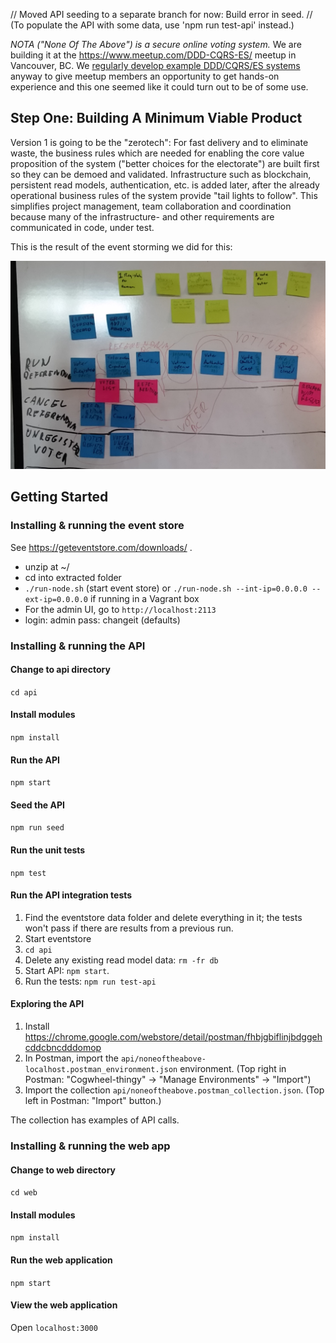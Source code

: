 // Moved API seeding to a separate branch for now: Build error in seed.
// (To populate the API with some data, use 'npm run test-api' instead.)

_NOTA ("None Of The Above") is a secure online voting system._ We are building it at the https://www.meetup.com/DDD-CQRS-ES/ meetup in Vancouver, BC. We [regularly develop example DDD/CQRS/ES systems](https://adaptechsolutions.net/2016-in-review-vancouvers-cqrsesddd-meetup/) anyway to give meetup members an opportunity to get hands-on experience and this one seemed like it could turn out to be of some use.

## Step One: Building A Minimum Viable Product

Version 1 is going to be the "zerotech": For fast delivery and to eliminate waste, the business rules which are needed for enabling the core value proposition of the system ("better choices for the electorate") are built first so they can be demoed and validated. Infrastructure such as blockchain, persistent read models, authentication, etc. is added later, after the already operational business rules of the system provide "tail lights to follow". This simplifies project management, team collaboration and coordination because many of the infrastructure- and other requirements are communicated in code, under test.

This is the result of the event storming we did for this:

![NOTA Minimum Viable Event Storm](nota-eventstorming.jpg)

## Getting Started

### Installing & running the event store

See https://geteventstore.com/downloads/ .
- unzip at ~/
- cd into extracted folder
- `./run-node.sh` (start event store) or
`./run-node.sh --int-ip=0.0.0.0 --ext-ip=0.0.0.0`
if running in a Vagrant box
- For the admin UI, go to ```http://localhost:2113```
- login: admin pass: changeit (defaults)

### Installing & running the API

#### Change to api directory

```cd api```

#### Install modules

```npm install```

#### Run the API

```npm start```

#### Seed the API

```npm run seed```

#### Run the unit tests

```npm test```

#### Run the API integration tests

1. Find the eventstore data folder and delete everything in it; the tests won't pass if there are results from a previous run.
2. Start eventstore
3. ```cd api```
4. Delete any existing read model data: ```rm -fr db```
5. Start API: ```npm start```.
6. Run the tests: ```npm run test-api```

#### Exploring the API

1. Install https://chrome.google.com/webstore/detail/postman/fhbjgbiflinjbdggehcddcbncdddomop
2. In Postman, import the ```api/noneoftheabove-localhost.postman_environment.json``` environment. (Top right in Postman: "Cogwheel-thingy" -> "Manage Environments" -> "Import")
3. Import the collection ```api/noneoftheabove.postman_collection.json```. (Top left in Postman: "Import" button.)

The collection has examples of API calls.

### Installing & running the web app

#### Change to web directory

```cd web```

#### Install modules

```npm install```

#### Run the web application

```npm start```

#### View the web application

Open `localhost:3000`

